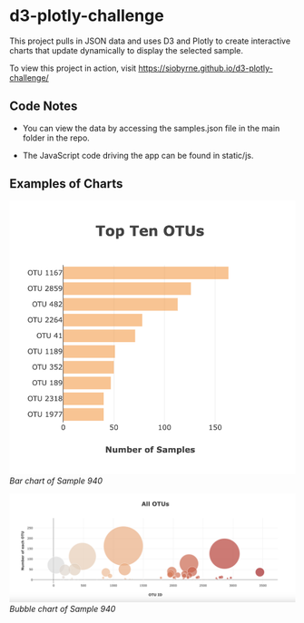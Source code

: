 # d3-plotly-challenge
This project pulls in JSON data and uses D3 and Plotly to create interactive charts that update dynamically to display the selected sample.

To view this project in action, visit https://siobyrne.github.io/d3-plotly-challenge/ 

## Code Notes
* You can view the data by accessing the samples.json file in the main folder in the repo.

* The JavaScript code driving the app can be found in static/js.

## Examples of Charts

![Bar Chart of Sample 940](static/images/sample940-bar.png)
_Bar chart of Sample 940_

![Bubble Chart of Sample 940](static/images/sample940-bubble.png)
_Bubble chart of Sample 940_
